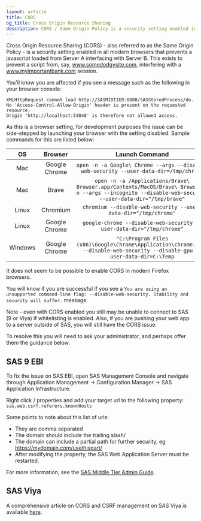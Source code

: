 ```yaml
---
layout: article
title: CORS
og_title: Cross Origin Resource Sharing 
description: CORS / Same Origin Policy is a security setting enabled in all modern browsers to present cross site scripting attacks.
---
```

Cross Origin Resource Sharing (CORS) - also referred to as the Same Origin Policy - is a security setting enabled in all modern browsers that prevents a javascript loaded from Server A interfacing with Server B.  This exists to prevent a script from, say, www.somedodgysite.com, interfering with a www.myimportantbank.com session.

You'll know you are affected if you see a message such as the following in your browser console:

```
XMLHttpRequest cannot load http://SASMIDTIER:8080/SASStoredProcess/do.
No 'Access-Control-Allow-Origin' header is present on the requested resource.
Origin 'http://localhost:54048' is therefore not allowed access.
```

As this is a browser setting, for development purposes the issue can be side-stepped by launching your browser with the setting disabled.  Sample commands for this are listed below:


| OS    | Browser | Launch Command|
|:---:|:---:|:--:|
| Mac   | Google Chrome  | `open -n -a Google\ Chrome --args --disable-web-security --user-data-dir=/tmp/chrome` |
| Mac   | Brave   | `open -n -a /Applications/Brave\ Browser.app/Contents/MacOS/Brave\ Browser -n --args --incognito --disable-web-security  --user-data-dir="/tmp/brave"` |
| Linux | Chromium  | `chromium --disable-web-security --user-data-dir="/tmp/chrome"`|
| Linux | Google Chrome  | `google-chrome --disable-web-security --user-data-dir="/tmp/chrome"`|
|Windows|Google Chrome|`"C:\Program Files (x86)\Google\Chrome\Application\chrome.exe" --disable-web-security --disable-gpu --user-data-dir=C:\Temp`|

It does not seem to be possible to enable CORS in modern Firefox browsers.

You will know if you are successful if you see a `You are using an unsupported command-line flag: --disable-web-security. Stability and security will suffer.` message.

Note - even with CORS enabled you still may be unable to connect to SAS (9 or Viya) if whitelisting is enabled. Also, if you are pushing your web app to a server outside of SAS, you will still have the CORS issue. 

To resolve this you will need to ask your administrator, and perhaps offer them the guidance below.

## SAS 9 EBI

To fix the issue on SAS EBI, open SAS Management Console and navigate through Application Management -> Configuration Manager -> SAS Application Infrastructure.

Right click / properties and add your target url to the following property: `sas.web.csrf.referers.knownHosts`

Some points to note about this list of urls:

* They are comma separated
* The domain should include the trailing slash/ 
* The domain can include a partial path for further security, eg https://mydomain.com/usethispart/
* After modifying the property, the SAS Web Application Server must be restarted.

For more information, see the [SAS Middle Tier Admin Guide](https://documentation.sas.com/doc/en/bicdc/9.4/bimtag/p1xtsni38p58t3n1ljd2fy4c3joz.htm).

## SAS Viya

A comprehensive article on CORS and CSRF management on SAS Viya is available [here](https://communities.sas.com/t5/SAS-Communities-Library/All-about-CORS-and-CSRF-for-developing-web-applications-with-the/ta-p/791124).


